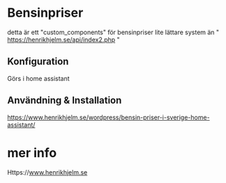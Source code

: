# Bensinpriser
detta är ett "custom_components" för bensinpriser
lite lättare system än " https://henrikhjelm.se/api/index2.php "


## Konfiguration
Görs i home assistant

## Användning & Installation
https://www.henrikhjelm.se/wordpress/bensin-priser-i-sverige-home-assistant/

# mer info
Https://www.henrikhjelm.se
